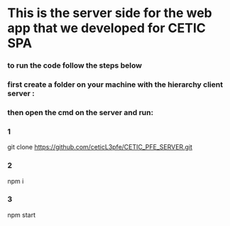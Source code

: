 # This is the server side for the web app that we developed for CETIC SPA



### to run the code follow the steps below
### first create a folder on your machine with the hierarchy client server  :
### then open the cmd on the server and run:

### 1 
git clone https://github.com/ceticL3pfe/CETIC_PFE_SERVER.git
### 2
npm i
### 3
npm start


